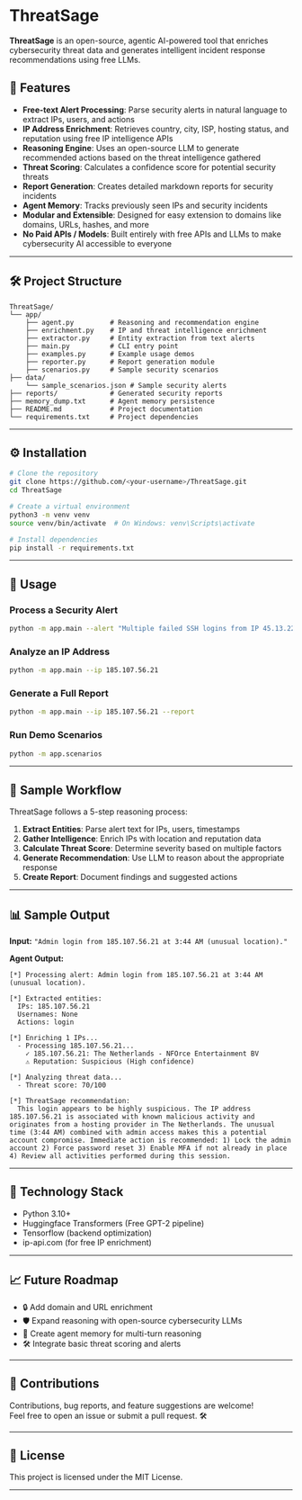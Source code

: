 # ThreatSage

**ThreatSage** is an open-source, agentic AI-powered tool that enriches cybersecurity threat data and generates intelligent incident response recommendations using free LLMs.

## 🚀 Features
- **Free-text Alert Processing**: Parse security alerts in natural language to extract IPs, users, and actions
- **IP Address Enrichment**: Retrieves country, city, ISP, hosting status, and reputation using free IP intelligence APIs
- **Reasoning Engine**: Uses an open-source LLM to generate recommended actions based on the threat intelligence gathered
- **Threat Scoring**: Calculates a confidence score for potential security threats
- **Report Generation**: Creates detailed markdown reports for security incidents
- **Agent Memory**: Tracks previously seen IPs and security incidents
- **Modular and Extensible**: Designed for easy extension to domains like domains, URLs, hashes, and more
- **No Paid APIs / Models**: Built entirely with free APIs and LLMs to make cybersecurity AI accessible to everyone

---

## 🛠️ Project Structure

```
ThreatSage/
└── app/
    ├── agent.py         # Reasoning and recommendation engine
    ├── enrichment.py    # IP and threat intelligence enrichment
    ├── extractor.py     # Entity extraction from text alerts
    ├── main.py          # CLI entry point
    ├── examples.py      # Example usage demos
    ├── reporter.py      # Report generation module
    ├── scenarios.py     # Sample security scenarios
├── data/
    └── sample_scenarios.json # Sample security alerts
├── reports/             # Generated security reports
├── memory_dump.txt      # Agent memory persistence
├── README.md            # Project documentation
└── requirements.txt     # Project dependencies
```

---

## ⚙️ Installation

```bash
# Clone the repository
git clone https://github.com/<your-username>/ThreatSage.git
cd ThreatSage

# Create a virtual environment
python3 -m venv venv
source venv/bin/activate  # On Windows: venv\Scripts\activate

# Install dependencies
pip install -r requirements.txt
```

---

## 👤 Usage

### Process a Security Alert

```bash
python -m app.main --alert "Multiple failed SSH logins from IP 45.13.22.98 for root account"
```

### Analyze an IP Address

```bash
python -m app.main --ip 185.107.56.21
```

### Generate a Full Report

```bash
python -m app.main --ip 185.107.56.21 --report
```

### Run Demo Scenarios

```bash
python -m app.scenarios
```

---

## 🧠 Sample Workflow

ThreatSage follows a 5-step reasoning process:

1. **Extract Entities**: Parse alert text for IPs, users, timestamps
2. **Gather Intelligence**: Enrich IPs with location and reputation data
3. **Calculate Threat Score**: Determine severity based on multiple factors
4. **Generate Recommendation**: Use LLM to reason about the appropriate response
5. **Create Report**: Document findings and suggested actions

---

## 📊 Sample Output

**Input:** `"Admin login from 185.107.56.21 at 3:44 AM (unusual location)."`

**Agent Output:**
```
[*] Processing alert: Admin login from 185.107.56.21 at 3:44 AM (unusual location).

[*] Extracted entities:
  IPs: 185.107.56.21
  Usernames: None
  Actions: login

[*] Enriching 1 IPs...
  - Processing 185.107.56.21...
    ✓ 185.107.56.21: The Netherlands - NFOrce Entertainment BV
    ⚠ Reputation: Suspicious (High confidence)

[*] Analyzing threat data...
  - Threat score: 70/100

[*] ThreatSage recommendation:
  This login appears to be highly suspicious. The IP address 185.107.56.21 is associated with known malicious activity and originates from a hosting provider in The Netherlands. The unusual time (3:44 AM) combined with admin access makes this a potential account compromise. Immediate action is recommended: 1) Lock the admin account 2) Force password reset 3) Enable MFA if not already in place 4) Review all activities performed during this session.
```

---

## 🧐 Technology Stack
- Python 3.10+
- Huggingface Transformers (Free GPT-2 pipeline)
- Tensorflow (backend optimization)
- ip-api.com (for free IP enrichment)

---

## 📈 Future Roadmap
- 🔒 Add domain and URL enrichment
- 🛡️ Expand reasoning with open-source cybersecurity LLMs
- 🎯 Create agent memory for multi-turn reasoning
- 🛠️ Integrate basic threat scoring and alerts

---

## 🤝 Contributions

Contributions, bug reports, and feature suggestions are welcome!  
Feel free to open an issue or submit a pull request. 🛠️

---

## 📄 License
This project is licensed under the MIT License.

---